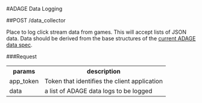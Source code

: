 #ADAGE Data Logging

##POST /data_collector

Place to log click stream data from games. This will accept lists of JSON data. Data should be derived from the base structures of the [current ADAGE data spec](drunken_dolphin_data_spec.md).


###Request
<table>
    <tr> 
        <th>params</th>
        <th>description</th>
    </tr>
    <tr>
        <td>app_token</td>
        <td>Token that identifies the client application</td>
    </tr>
    <tr>
        <td>data</td>
        <td>a list of ADAGE data logs to be logged</td>
    </tr>
</table>

